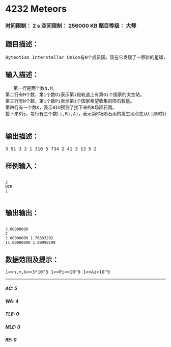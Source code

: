 # 4232 Meteors   
### 时间限制： 2 s     空间限制： 256000 KB     题目等级： 大师  
## 题目描述：  

<pre>
Byteotian Interstellar Union有N个成员国。现在它发现了一颗新的星球，这颗星球的轨道被分为M份（第M份和第1份相邻），第i份上有第Ai个国家的太空站。这个星球经常会下陨石雨。BIU已经预测了接下来K场陨石雨的情况。BIU的第i个成员国希望能够收集Pi单位的陨石样本。你的任务是判断对于每个国家，它需要在第几次陨石雨之后，才能收集足够的陨石。
</pre>
  
  
## 输入描述：  

<pre>
   第一行是两个数N,M。
第二行有M个数，第i个数Oi表示第i段轨道上有第Oi个国家的太空站。
第三行有N个数，第i个数Pi表示第i个国家希望收集的陨石数量。
第四行有一个数K，表示BIU预测了接下来的K场陨石雨。
接下来K行，每行有三个数Li,Ri,Ai，表示第K场陨石雨的发生地点在从Li顺时针到Ri的区间中（如果Li<=Ri，就是Li,Li+1,...,Ri，否则就是Ri,Ri+1,...,m-1,m,1,...,Li），向区间中的每个太空站提供Ai单位的陨石样本。  

</pre>
  
  
## 输出描述：  

<pre>
3 51 3 2 1 310 5 734 2 41 3 13 5 2
</pre>
  
  
## 样例输入：  

<pre><code>
3  
NIE  
1  

</code></pre>
  
  
## 输出输出：  

<pre><code>
3.00000000  
2  
2.00000000 1.76393202  
11.00000000 1.99998199
</code></pre>
  
  
## 数据范围及提示：  

<pre>
1<=n,m,k<=3*10^5 1<=Pi<=10^9 1<=Ai<10^9
</pre>
  
  
***  

##### AC: 5  
##### WA: 4  
##### TLE: 0  
##### MLE: 0  
##### RE: 0  
